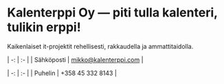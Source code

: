 # Kalenterppi Oy &mdash; piti tulla kalenteri, tulikin erppi!

Kaikenlaiset it-projektit rehellisesti, rakkaudella ja ammattitaidolla.

| -: | :- |
| Sähköposti | mikko@kalenterppi.com |

| -: | :- |
| Puhelin | +358 45 332 8143 |
